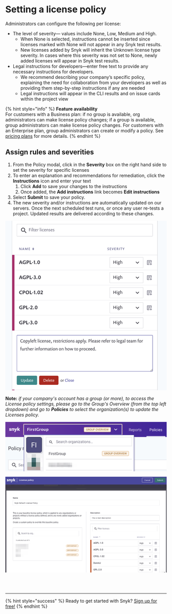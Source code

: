 # Setting a license policy

Administrators can configure the following per license:

* The level of severity— values include None, Low, Medium and High.
  * When None is selected, instructions cannot be inserted since licenses marked with None will not appear in any Snyk test results.
  * New licenses added by Snyk will inherit the Unknown license type severity. In cases where this severity was not set to None, newly added licenses will appear in Snyk test results.
* Legal instructions for developers—enter free text to provide any necessary instructions for developers. 
  * We recommend describing your company’s specific policy, explaining the need for collaboration from your developers as well as providing them step-by-step instructions if any are needed
  * Legal instructions will appear in the CLI results and on issue cards within the project view

{% hint style="info" %}
**Feature availability**  
For customers with a Business plan: if no group is available, org administrators can make license policy changes; if a group is available, group administrators can make license policy changes. For customers with an Enterprise plan, group administrators can create or modify a policy. See [pricing plans](https://snyk.io/plans/) for more details.
{% endhint %}

## Assign rules and severities

1. From the Policy modal, click in the **Severity** box on the right hand side to set the severity for specific licenses
2. To enter an explanation and recommendations for remediation, click the **Instructions** icon and enter your text 
   1. Click **Add** to save your changes to the instructions
   2. Once added, the **Add instructions** link becomes **Edit instructions**
3. Select **Submit** to save your policy.
4. The new severity and/or instructions are automatically updated on our servers. Once the next scheduled test runs, or once any user re-tests a project. Updated results are delivered according to these changes.

![](../../.gitbook/assets/screenshot_2020-08-21_at_11.58.10_am.png)

**Note:** _if your company's account has a group \(or more\), to access the License policy settings, please go to the Group's Overview \(from the top left dropdown\) and go to **Policies** to select the organization\(s\) to update the Licenses policy._

![](../../.gitbook/assets/mceclip0-1-.png)

![](../../.gitbook/assets/mceclip0.png)

 
<br><br><hr>

{% hint style="success" %}
Ready to get started with Snyk? [Sign up for free!](https://snyk.io/login?cta=sign-up&loc=footer&page=support_docs_page)
{% endhint %}